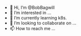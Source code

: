 - 👋 Hi, I’m @BobBagwill
- 👀 I’m interested in ...
- 🌱 I’m currently learning k8s.
- 💞️ I’m looking to collaborate on ...
- 📫 How to reach me ...

<!---
BobBagwill/BobBagwill is a ✨ special ✨ repository because its `README.md` (this file) appears on your GitHub profile.
You can click the Preview link to take a look at your changes.
--->
